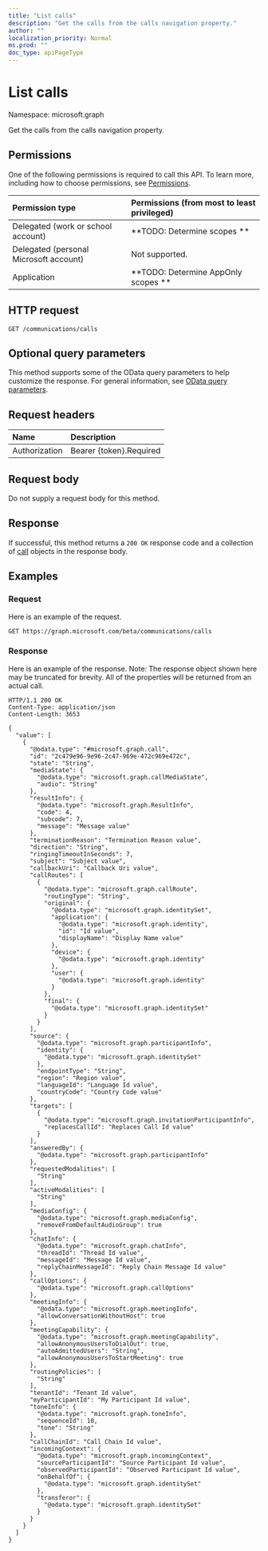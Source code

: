 ```yaml
---
title: "List calls"
description: "Get the calls from the calls navigation property."
author: ""
localization_priority: Normal
ms.prod: ""
doc_type: apiPageType
---
```


# List calls

Namespace: microsoft.graph

Get the calls from the calls navigation property.

## Permissions
One of the following permissions is required to call this API. To learn more, including how to choose permissions, see [Permissions](/concepts/permissions-reference.md).

|Permission type|Permissions (from most to least privileged)|
|:---|:---|
|Delegated (work or school account)|**TODO: Determine scopes **|
|Delegated (personal Microsoft account)|Not supported.|
|Application|**TODO: Determine AppOnly scopes **|

## HTTP request
<!-- {
  "blockType": "ignored"
}
-->
``` http
GET /communications/calls
```

## Optional query parameters
This method supports some of the OData query parameters to help customize the response. For general information, see [OData query parameters](/graph/query-parameters).

## Request headers
|Name|Description|
|:---|:---|
|Authorization|Bearer {token}.Required|

## Request body
Do not supply a request body for this method.

## Response
If successful, this method returns a `200 OK` response code and a collection of [call](../resources/call.md) objects in the response body.

## Examples

### Request
Here is an example of the request.
<!-- {
  "blockType": "request",
  "name": "get_call"
}
-->
``` http
GET https://graph.microsoft.com/beta/communications/calls
```

### Response
Here is an example of the response. Note: The response object shown here may be truncated for brevity. All of the properties will be returned from an actual call.
<!-- {
  "blockType": "response",
  "truncated": true,
  "@odata.type": "collection(microsoft.graph.call)"
}
-->
``` http
HTTP/1.1 200 OK
Content-Type: application/json
Content-Length: 3653

{
  "value": [
    {
      "@odata.type": "#microsoft.graph.call",
      "id": "2c479e96-9e96-2c47-969e-472c969e472c",
      "state": "String",
      "mediaState": {
        "@odata.type": "microsoft.graph.callMediaState",
        "audio": "String"
      },
      "resultInfo": {
        "@odata.type": "microsoft.graph.ResultInfo",
        "code": 4,
        "subcode": 7,
        "message": "Message value"
      },
      "terminationReason": "Termination Reason value",
      "direction": "String",
      "ringingTimeoutInSeconds": 7,
      "subject": "Subject value",
      "callbackUri": "Callback Uri value",
      "callRoutes": [
        {
          "@odata.type": "microsoft.graph.callRoute",
          "routingType": "String",
          "original": {
            "@odata.type": "microsoft.graph.identitySet",
            "application": {
              "@odata.type": "microsoft.graph.identity",
              "id": "Id value",
              "displayName": "Display Name value"
            },
            "device": {
              "@odata.type": "microsoft.graph.identity"
            },
            "user": {
              "@odata.type": "microsoft.graph.identity"
            }
          },
          "final": {
            "@odata.type": "microsoft.graph.identitySet"
          }
        }
      ],
      "source": {
        "@odata.type": "microsoft.graph.participantInfo",
        "identity": {
          "@odata.type": "microsoft.graph.identitySet"
        },
        "endpointType": "String",
        "region": "Region value",
        "languageId": "Language Id value",
        "countryCode": "Country Code value"
      },
      "targets": [
        {
          "@odata.type": "microsoft.graph.invitationParticipantInfo",
          "replacesCallId": "Replaces Call Id value"
        }
      ],
      "answeredBy": {
        "@odata.type": "microsoft.graph.participantInfo"
      },
      "requestedModalities": [
        "String"
      ],
      "activeModalities": [
        "String"
      ],
      "mediaConfig": {
        "@odata.type": "microsoft.graph.mediaConfig",
        "removeFromDefaultAudioGroup": true
      },
      "chatInfo": {
        "@odata.type": "microsoft.graph.chatInfo",
        "threadId": "Thread Id value",
        "messageId": "Message Id value",
        "replyChainMessageId": "Reply Chain Message Id value"
      },
      "callOptions": {
        "@odata.type": "microsoft.graph.callOptions"
      },
      "meetingInfo": {
        "@odata.type": "microsoft.graph.meetingInfo",
        "allowConversationWithoutHost": true
      },
      "meetingCapability": {
        "@odata.type": "microsoft.graph.meetingCapability",
        "allowAnonymousUsersToDialOut": true,
        "autoAdmittedUsers": "String",
        "allowAnonymousUsersToStartMeeting": true
      },
      "routingPolicies": [
        "String"
      ],
      "tenantId": "Tenant Id value",
      "myParticipantId": "My Participant Id value",
      "toneInfo": {
        "@odata.type": "microsoft.graph.toneInfo",
        "sequenceId": 10,
        "tone": "String"
      },
      "callChainId": "Call Chain Id value",
      "incomingContext": {
        "@odata.type": "microsoft.graph.incomingContext",
        "sourceParticipantId": "Source Participant Id value",
        "observedParticipantId": "Observed Participant Id value",
        "onBehalfOf": {
          "@odata.type": "microsoft.graph.identitySet"
        },
        "transferor": {
          "@odata.type": "microsoft.graph.identitySet"
        }
      }
    }
  ]
}
```

